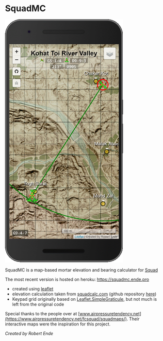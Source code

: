 # SquadMC

![Nexus 6 Screenshot](./public/images/nexus6_screenshot.png)

SquadMC is a map-based mortar elevation and bearing calculator for [Squad](http://joinsquad.com/)

The most recent version is hosted on heroku: https://squadmc.ende.pro
 * created using [leaflet](http://leafletjs.com/)
 * elevation calculation taken from [squadcalc.com](https://squadcalc.com/) (github repository [here](https://github.com/lorenmh/sc-react))
 * Keypad grid originally based on [Leaflet.SimpleGraticule](https://github.com/ablakey/Leaflet.SimpleGraticule), but not much is left from the original code

Special thanks to the people over at [www.airpressuretendency.net](https://www.airpressuretendency.net/fcsquad/squadmaps/). Their interactive maps were the inspiration for this project.

_Created by Robert Ende_
